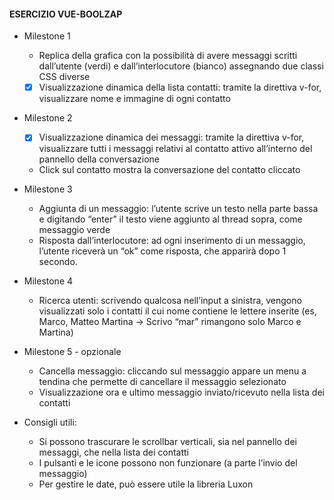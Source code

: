 #### ESERCIZIO VUE-BOOLZAP

- Milestone 1
    - Replica della grafica con la possibilità di avere messaggi scritti dall’utente (verdi) e
dall’interlocutore (bianco) assegnando due classi CSS diverse
    - [X]  Visualizzazione dinamica della lista contatti: tramite la direttiva v-for, visualizzare
nome e immagine di ogni contatto

- Milestone 2
    - [X] Visualizzazione dinamica dei messaggi: tramite la direttiva v-for, visualizzare tutti i
messaggi relativi al contatto attivo all’interno del pannello della conversazione
    - Click sul contatto mostra la conversazione del contatto cliccato

- Milestone 3
    - Aggiunta di un messaggio: l’utente scrive un testo nella parte bassa e digitando
“enter” il testo viene aggiunto al thread sopra, come messaggio verde
    - Risposta dall’interlocutore: ad ogni inserimento di un messaggio, l’utente riceverà
un “ok” come risposta, che apparirà dopo 1 secondo.

- Milestone 4
    - Ricerca utenti: scrivendo qualcosa nell’input a sinistra, vengono visualizzati solo i
contatti il cui nome contiene le lettere inserite (es, Marco, Matteo Martina -> Scrivo
“mar” rimangono solo Marco e Martina)

- Milestone 5 - opzionale
    - Cancella messaggio: cliccando sul messaggio appare un menu a tendina che
permette di cancellare il messaggio selezionato
    - Visualizzazione ora e ultimo messaggio inviato/ricevuto nella lista dei contatti


- Consigli utili:
    - Si possono trascurare le scrollbar verticali, sia nel pannello dei messaggi, che nella
lista dei contatti
    - I pulsanti e le icone possono non funzionare (a parte l’invio del messaggio)
    - Per gestire le date, può essere utile la libreria Luxon